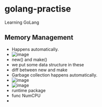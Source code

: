 # golang-practise
Learning GoLang


## Memory Management

-  Happens automatically.
-  ![image](https://github.com/user-attachments/assets/c6c97999-46a5-42d4-b90d-81a9f24afea7)
-  new() and make()
-  we put some data structure in these
-  diff between new and make
-  Garbage collection happens automatically.
- ![image](https://github.com/user-attachments/assets/bb56daec-9be2-4ad1-86ea-6d7c860c8fe1)
- ![image](https://github.com/user-attachments/assets/1d810a23-ba92-44ba-8096-0d38e1c12bd6)
- runtime package
- func NumCPU
- 


